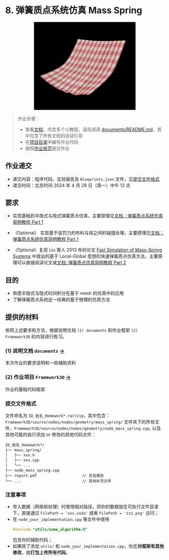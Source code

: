 # 8. 弹簧质点系统仿真 Mass Spring

<div  align="center">    
 <img src="./images/result-with-texture.png" style="zoom:60%" />
</div>


> 作业步骤：
> - 查看[文档](documents/README.md)，内含多个小教程，请先阅读 [documents/README.md](documents/README.md)，其中包含了所有文档的阅读引导
> - 在[项目目录](../../Framework3D/)中编写作业代码
> - 按照[作业规范](../README.md)提交作业


## 作业递交

- 递交内容：程序代码、实验报告及 `Blueprints.json` 文件，见[提交文件格式](#提交文件格式)
- 递交时间：北京时间 2024 年 4 月 29 日（周一）中午 12 点

## 要求

- 实现基础的半隐式与隐式弹簧质点仿真，主要原理见[文档：弹簧质点系统仿真简明教程 Part 1](documents/README.md)

- （Optional） 实现基于惩罚力的布料与球之间的碰撞处理，主要原理见[文档：弹簧质点系统仿真简明教程 Part 1](documents/README.md)

- （Optional）复现 Liu 等人 2013 年的论文 [Fast Simulation of Mass-Spring Systems](https://tiantianliu.cn/papers/liu13fast/liu13fast.pdf) 中提出的基于 Local-Global 思想的快速弹簧质点仿真方法，主要原理可以直接阅读论文或[文档: 弹簧质点仿真简明教程 Part 2](documents/README-part2.md) 

## 目的

- 熟悉半隐式与隐式时间积分在基于 mesh 的仿真中的应用
- 了解弹簧质点系统这一经典的基于物理的仿真方法

## 提供的材料

依照上述要求和方法，根据说明文档 `(1) documents` 和作业框架 `(2) Framework3D` 的内容进行练习。

### (1) 说明文档 `documents` [->](documents/) 

本次作业的要求说明和一些辅助资料

### (2) 作业项目 `Framework3D` [->](../../Framework3D/) 

作业的基础代码框架

### 提交文件格式

文件命名为 `ID_姓名_Homework*.rar/zip`，其中包含：`Framework3D/source/nodes/nodes/geometry/mass_spring/` 文件夹下的所有文件、`Framework3D/source/nodes/nodes/geometry/node_mass_spring.cpp`, 以及其他可能的自行添加 or 修改的其他代码文件：
```
ID_姓名_Homework*/
├── mass_spring/                   
│   ├── xxx.h
│   ├── xxx.cpp
|   └── ...
├── node_mass_spring.cpp
├── report.pdf                    // 实验报告
└── ...                           // 其他补充文件
```

### 注意事项

- 导入数据（网格和纹理）时使用相对路径，将你的数据放在可执行文件目录下，直接通过 `FilePath = 'xxx.usda'` 或者 `FilePath = 'zzz.png'` 访问；
- 在 `node_your_implementation.cpp` 等文件中使用
  ```cpp
  #include "utils/some_algorithm.h"
  ```
  包含你的辅助代码；
- 如果除了添加 `utils/` 和 `node_your_implementation.cpp`，你还**对框架有其他修改**，就**打包上传所有代码**。

